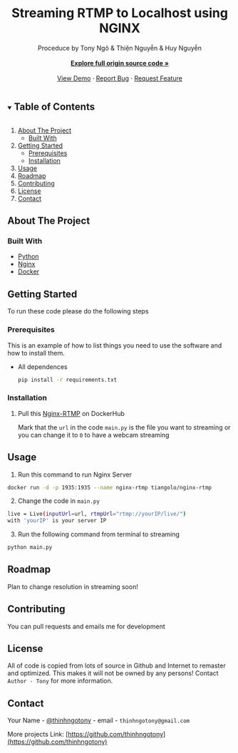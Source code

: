   <h1 align="center">Streaming RTMP to Localhost using NGINX</h1>

  <p align="center">
    Proceduce by Tony Ngô & Thiện Nguyễn & Huy Nguyễn
    <br />
    <br />
    <a href="https://github.com/wordgod123/RTMPAddRes"><strong>Explore full origin source code »</strong></a>
    <br />
    <br />
    <a href="">View Demo</a>
    ·
    <a href="facebook.com/thinhngotony">Report Bug</a>
    ·
    <a href="facebook.com/thinhngotony">Request Feature</a>
  </p>
</p>



<!-- TABLE OF CONTENTS -->
<details open="open">
  <summary><h2 style="display: inline-block">Table of Contents</h2></summary>
  <ol>
    <li>
      <a href="#about-the-project">About The Project</a>
      <ul>
        <li><a href="#built-with">Built With</a></li>
      </ul>
    </li>
    <li>
      <a href="#getting-started">Getting Started</a>
      <ul>
        <li><a href="#prerequisites">Prerequisites</a></li>
        <li><a href="#installation">Installation</a></li>
      </ul>
    </li>
    <li><a href="#usage">Usage</a></li>
    <li><a href="#roadmap">Roadmap</a></li>
    <li><a href="#contributing">Contributing</a></li>
    <li><a href="#license">License</a></li>
    <li><a href="#contact">Contact</a></li>
  </ol>
</details>



<!-- ABOUT THE PROJECT -->
## About The Project



### Built With

* [Python]()
* [Nginx]()
* [Docker]()


<!-- GETTING STARTED -->
## Getting Started

To run these code please do the following steps

### Prerequisites

This is an example of how to list things you need to use the software and how to install them.
* All dependences
  ```sh
  pip install -r requirements.txt
  ```

### Installation

1. Pull this [Nginx-RTMP](https://hub.docker.com/r/tiangolo/nginx-rtmp) on DockerHub
 
   Mark that the `url` in the code `main.py` is the file you want to streaming or you can change it to `0` to have a webcam streaming


<!-- USAGE EXAMPLES -->
## Usage

1. Run this command to run Nginx Server
  ```sh
  docker run -d -p 1935:1935 --name nginx-rtmp tiangolo/nginx-rtmp
  ```
2. Change the code in `main.py`
  ```sh
live = Live(inputUrl=url, rtmpUrl="rtmp://yourIP/live/")
with 'yourIP' is your server IP
  ```

3. Run the following command from terminal to streaming
  ```sh
  python main.py
  ```


<!-- ROADMAP -->
## Roadmap

Plan to change resolution in streaming soon!



<!-- CONTRIBUTING -->
## Contributing

You can pull requests and emails me for development 

<!-- LICENSE -->
## License

All of code is copied from lots of source in Github and Internet to remaster and optimized. This makes it will not be owned by any persons! Contact `Author - Tony` for more information.



<!-- CONTACT -->
## Contact

Your Name - [@thinhngotony](https://twitter.com/thinhngotony) - email - `thinhngotony@gmail.com`

More projects Link: [https://github.com/thinhngotony](https://github.com/thinhngotony)



